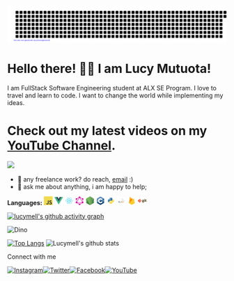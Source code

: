 ![gitartwork](gitartwork.svg)

# Hello there! 👋🏻 I am Lucy Mutuota!

I am FullStack Software Engineering student at ALX SE Program. I love to travel and learn to code. I want to change the world while implementing my ideas. 


# Check out my latest videos on my [YouTube Channel](https://www.youtube.com/lucynyam?sub_confirmation=1).

![](https://komarev.com/ghpvc/?username=lucymell)


  
- 💼 any freelance work? do reach, [email](mailto:lulucy.001@gmail.com) :)
- 💬 ask me about anything, i am happy to help;

**Languages:**
<code><img height="20" src="https://raw.githubusercontent.com/github/explore/80688e429a7d4ef2fca1e82350fe8e3517d3494d/topics/javascript/javascript.png"></code>
<code><img height="20" src="https://raw.githubusercontent.com/github/explore/80688e429a7d4ef2fca1e82350fe8e3517d3494d/topics/vue/vue.png"></code>
<code><img height="20" src="https://raw.githubusercontent.com/github/explore/80688e429a7d4ef2fca1e82350fe8e3517d3494d/topics/react/react.png"></code>
<code><img height="20" src="https://raw.githubusercontent.com/github/explore/5c058a388828bb5fde0bcafd4bc867b5bb3f26f3/topics/graphql/graphql.png"></code>
<code><img height="20" src="https://raw.githubusercontent.com/github/explore/80688e429a7d4ef2fca1e82350fe8e3517d3494d/topics/nodejs/nodejs.png"></code>
<code><img height="20" src="https://raw.githubusercontent.com/github/explore/80688e429a7d4ef2fca1e82350fe8e3517d3494d/topics/cpp/cpp.png"></code>
<code><img height="20" src="https://raw.githubusercontent.com/github/explore/80688e429a7d4ef2fca1e82350fe8e3517d3494d/topics/python/python.png"></code>
<code><img height="20" src="https://raw.githubusercontent.com/github/explore/80688e429a7d4ef2fca1e82350fe8e3517d3494d/topics/mysql/mysql.png"></code>
<code><img height="20" src="https://raw.githubusercontent.com/github/explore/80688e429a7d4ef2fca1e82350fe8e3517d3494d/topics/firebase/firebase.png"></code>
<code><img height="20" src="https://raw.githubusercontent.com/github/explore/80688e429a7d4ef2fca1e82350fe8e3517d3494d/topics/git/git.png"></code>

[![lucymell's github activity graph](https://activity-graph.herokuapp.com/graph?username=lucymell&theme=react-dark)](https://github.com/lucymell/github-readme-activity-graph)

![Dino](https://raw.githubusercontent.com/lucymell/lucymell/master/dino.gif)

[![Top Langs](https://github-readme-stats.vercel.app/api/top-langs/?username=lucymell&show_icons=true&theme=radical)](https://github.com/lucymell/github-readme-stats) ![Lucymell's github stats](https://github-readme-stats.vercel.app/api?username=lucymell&show_icons=true&theme=radical)
 
Connect with me


[![Instagram](https://raw.githubusercontent.com/lucymell/lucymell/master/soc/ig.svg)](https://instagram.com/lucymutuota)[![Twitter](https://raw.githubusercontent.com/lucymell/lucymell/master/soc/tw.svg)](https://twitter.com/lucymutuota)[![Facebook](https://raw.githubusercontent.com/ucymell/ucymell/master/soc/fb.svg)](https://www.facebook.com//lucy.mutuota)[![YouTube](https://raw.githubusercontent.com/lucymell/lucymell/master/soc/yt.svg)](https://www.youtube.com/lucynyam)















